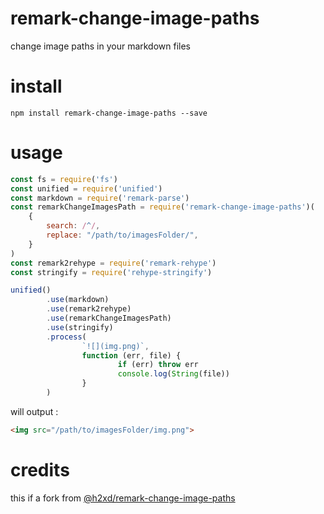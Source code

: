 # remark-change-image-paths

change image paths in your markdown files

# install

`npm install remark-change-image-paths --save`

# usage

```js
const fs = require('fs')
const unified = require('unified')
const markdown = require('remark-parse')
const remarkChangeImagesPath = require('remark-change-image-paths')(
	{
		search: /^/,
		replace: "/path/to/imagesFolder/",
	}
)
const remark2rehype = require('remark-rehype')
const stringify = require('rehype-stringify')

unified()
        .use(markdown)
        .use(remark2rehype)
        .use(remarkChangeImagesPath)
        .use(stringify)
        .process(
                `![](img.png)`,
                function (err, file) {
                        if (err) throw err
                        console.log(String(file))
                }
        )
```

will output :

```html
<img src="/path/to/imagesFolder/img.png">
```

# credits

this if a fork from [@h2xd/remark-change-image-paths](https://www.npmjs.com/package/@h2xd/remark-change-image-paths)
